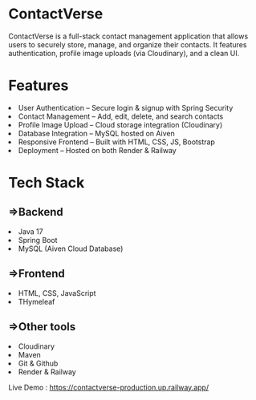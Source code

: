 # <b>ContactVerse</b>
<p>ContactVerse is a full-stack contact management application that allows users to securely store, manage, and organize their contacts. It features authentication, profile image uploads (via Cloudinary), and a clean UI.</p>

# <b>Features</b>
<li>User Authentication – Secure login & signup with Spring Security</li>
<li>Contact Management – Add, edit, delete, and search contacts</li>
<li>Profile Image Upload – Cloud storage integration (Cloudinary)</li>
<li>Database Integration – MySQL hosted on Aiven</li>
<li>Responsive Frontend – Built with HTML, CSS, JS, Bootstrap</li>
<li>Deployment – Hosted on both Render & Railway</li>

# Tech Stack
<h2>=>Backend</h2>
<li>Java 17</li>
<li>Spring Boot</li>
<li>MySQL (Aiven Cloud Database)</li>

<h2>=>Frontend</h2>
<li>HTML, CSS, JavaScript</li>
<li>THymeleaf</li>

<h2>=>Other tools</h2>
<li>Cloudinary</li>
<li>Maven</li>
<li>Git & Github</li>
<li>Render & Railway</li>

Live Demo : https://contactverse-production.up.railway.app/
